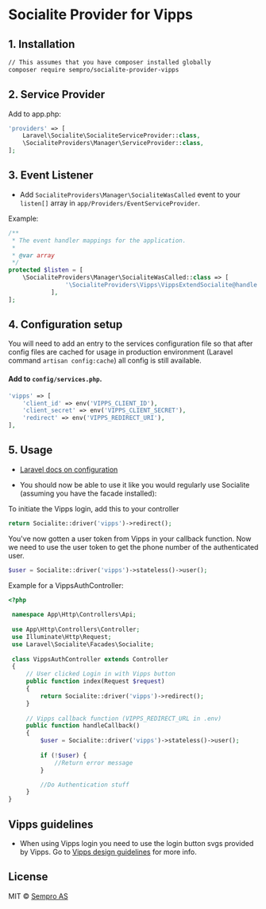# Socialite Provider for Vipps

## 1. Installation

```bash
// This assumes that you have composer installed globally
composer require sempro/socialite-provider-vipps
```

## 2. Service Provider

Add to app.php:

``` php
'providers' => [
    Laravel\Socialite\SocialiteServiceProvider::class,
    \SocialiteProviders\Manager\ServiceProvider::class,
];
```

## 3. Event Listener

* Add `SocialiteProviders\Manager\SocialiteWasCalled` event to your `listen[]` array  in `app/Providers/EventServiceProvider`.

Example:

```php
/**
 * The event handler mappings for the application.
 *
 * @var array
 */
protected $listen = [
    \SocialiteProviders\Manager\SocialiteWasCalled::class => [
                '\SocialiteProviders\Vipps\VippsExtendSocialite@handle',
            ],
];
```
## 4. Configuration setup

You will need to add an entry to the services configuration file so that after config files are cached for usage in production environment (Laravel command `artisan config:cache`) all config is still available.

#### Add to `config/services.php`.

```php
'vipps' => [
    'client_id' => env('VIPPS_CLIENT_ID'),
    'client_secret' => env('VIPPS_CLIENT_SECRET'),
    'redirect' => env('VIPPS_REDIRECT_URI'),
],
```

## 5. Usage

* [Laravel docs on configuration](http://laravel.com/docs/master/configuration)

* You should now be able to use it like you would regularly use Socialite (assuming you have the facade installed):

To initiate the Vipps login, add this to your controller

```php
return Socialite::driver('vipps')->redirect();
```

You've now gotten a user token from Vipps in your callback function. Now we need to 
use the user token to get the phone number of the authenticated user.

```php
$user = Socialite::driver('vipps')->stateless()->user();
```

Example for a VippsAuthController:

```php
<?php
 
 namespace App\Http\Controllers\Api;
 
 use App\Http\Controllers\Controller;
 use Illuminate\Http\Request;
 use Laravel\Socialite\Facades\Socialite;
 
 class VippsAuthController extends Controller
 {
     // User clicked Login in with Vipps button
     public function index(Request $request)
     {
         return Socialite::driver('vipps')->redirect();
     }
 
     // Vipps callback function (VIPPS_REDIRECT_URL in .env)
     public function handleCallback()
     {
         $user = Socialite::driver('vipps')->stateless()->user();
 
         if (!$user) {
             //Return error message
         }

         //Do Authentication stuff
     }
}
```

## Vipps guidelines

* When using Vipps login you need to use the login button svgs provided by Vipps.
Go to [Vipps design guidelines](https://github.com/vippsas/vipps-design-guidelines) for more info.

## License
MIT © [Sempro AS](https://www.sempro.no)
